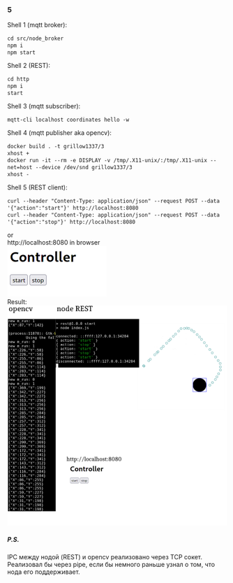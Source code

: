 ### 5
Shell 1 (mqtt broker):
```
cd src/node_broker
npm i
npm start
```
Shell 2 (REST):
```
cd http
npm i
start
```
Shell 3 (mqtt subscriber):
```
mqtt-cli localhost coordinates hello -w
```
Shell 4 (mqtt publisher aka opencv):
```
docker build . -t grillow1337/3
xhost +
docker run -it --rm -e DISPLAY -v /tmp/.X11-unix/:/tmp/.X11-unix --net=host --device /dev/snd grillow1337/3
xhost -
```
Shell 5 (REST client):
```
curl --header "Content-Type: application/json" --request POST --data '{"action":"start"}' http://localhost:8080
curl --header "Content-Type: application/json" --request POST --data '{"action":"stop"}' http://localhost:8080
```
or<br/>
http://localhost:8080 in browser<br/>
![Webpage](webpage.png)<br/>
Result:
![Result](result.png)
##### P.S.
IPC между нодой (REST) и opencv реализовано через TCP сокет. Реализовал бы через pipe, если бы немного раньше узнал о том, что нода его поддерживает.
